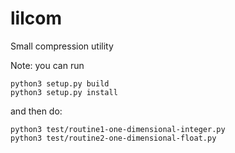 # lilcom
Small compression utility


Note: you can run
```
python3 setup.py build
python3 setup.py install
```

and then do:

```
python3 test/routine1-one-dimensional-integer.py
python3 test/routine2-one-dimensional-float.py
```
